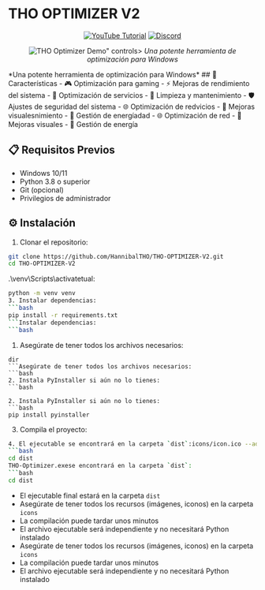 # THO OPTIMIZER V2

<div align="center">

[![YouTube Tutorial](https://img.shields.io/badge/YouTube-Tutorial-red?style=for-the-badge&logo=youtube)](https://www.youtube.com/@TODO-HACK-OFFICIAL)
[![Discord](https://img.shields.io/badge/Discord-Unete-7289DA?style=for-the-badge&logo=discord)](https://discord.gg/4svwzsy3UP)

![THO Optimizer Demo](vdo/preview.gif)" controls>
  <source src="vdo/v.mp4" type="video/mp4">
*Una potente herramienta de optimización para Windows*
</video>
</div>
*Una potente herramienta de optimización para Windows*
## 🚀 Características
</div>
- 🎮 Optimización para gaming
- ⚡ Mejoras de rendimiento del sistema
- 🔧 Optimización de servicios
- 💾 Limpieza y mantenimiento
- 🛡️ Ajustes de seguridad del sistema
- 🌐 Optimización de redvicios
- 🎨 Mejoras visualesnimiento
- 🔋 Gestión de energíadad
- 🌐 Optimización de red
- 🎨 Mejoras visuales
- 🔋 Gestión de energía

## 📋 Requisitos Previos

- Windows 10/11
- Python 3.8 o superior
- Git (opcional)
- Privilegios de administrador

## ⚙️ Instalación

1. Clonar el repositorio:
```bash
git clone https://github.com/HannibalTHO/THO-OPTIMIZER-V2.git
cd THO-OPTIMIZER-V2
```

.\venv\Scripts\activatetual:
```bash
python -m venv venv
3. Instalar dependencias:
```bash
pip install -r requirements.txt
```Instalar dependencias:
```bash

```
1. Asegúrate de tener todos los archivos necesarios:
```bashCompilación
dir
```Asegúrate de tener todos los archivos necesarios:
```bash
2. Instala PyInstaller si aún no lo tienes:
```bash

2. Instala PyInstaller si aún no lo tienes:
```bash
pip install pyinstaller
```

3. Compila el proyecto:
```bash
4. El ejecutable se encontrará en la carpeta `dist`:icons/icon.ico --add-data "icons;icons/" --name "THO-Optimizer" main.py
```bash
cd dist
THO-Optimizer.exese encontrará en la carpeta `dist`:
```bash
cd dist
```
- El ejecutable final estará en la carpeta `dist`
- Asegúrate de tener todos los recursos (imágenes, iconos) en la carpeta `icons`
- La compilación puede tardar unos minutos
- El archivo ejecutable será independiente y no necesitará Python instalado
- Asegúrate de tener todos los recursos (imágenes, iconos) en la carpeta `icons`
- La compilación puede tardar unos minutos
- El archivo ejecutable será independiente y no necesitará Python instalado
